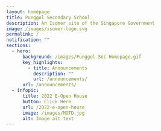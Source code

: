 ```yaml
---
layout: homepage
title: Punggol Secondary School
description: An Isomer site of the Singapore Government
image: /images/isomer-logo.svg
permalink: /
notification: ""
sections:
  - hero:
      background: /images/Punggol Sec Homepage.gif
      key_highlights:
        - title: Announcements
          description: ""
          url: /announcements/
      url: /announcements/
  - infopic:
      title: 2022 E-Open House
      button: Click Here
      url: /2022-e-open-house
      image: /images/MOTD.jpg
      alt: Image alt text
---
```

